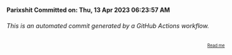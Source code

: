 **Parixshit Committed on: Thu, 13 Apr 2023 06:23:57 AM** <!-- 7a41ce15-6049-4fc1-9007-52b080379c08 -->

###### This is an automated commit generated by a GitHub Actions workflow.

<div align="right"><sub><sup><a href="https://github.com/Parixshit/AutoCommit.git">Read me</a></sup></sub></div>
